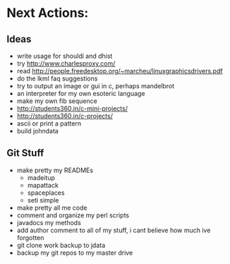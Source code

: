 Next Actions:
=============

Ideas
-----
- write usage for shouldi and dhist
- try http://www.charlesproxy.com/
- read http://people.freedesktop.org/~marcheu/linuxgraphicsdrivers.pdf
- do the lkml faq suggestions
- try to output an image or gui in c, perhaps mandelbrot
- an interpreter for my own esoteric language
- make my own fib sequence
- http://students360.in/c-mini-projects/
- http://students360.in/c-projects/
- ascii or print a pattern
- build johndata

Git Stuff
-------------------------
- make pretty my READMEs
    - madeitup
    - mapattack
    - spaceplaces
    - seti simple
- make pretty all me code
- comment and organize my perl scripts
- javadocs my methods
- add author comment to all of my stuff, i cant believe how much ive forgotten
- git clone work backup to jdata
- backup my git repos to my master drive
